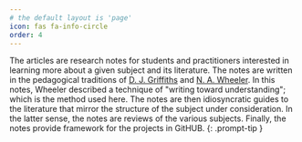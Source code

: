 ```yaml
---
# the default layout is 'page'
icon: fas fa-info-circle
order: 4
---
```


The articles are research notes for students and practitioners interested in learning more about a given subject and its literature. The notes are written in the pedagogical traditions of [D. J. Griffiths](https://en.wikipedia.org/wiki/David_J._Griffiths) and [N. A. Wheeler](https://www.reed.edu/physics/faculty/wheeler/). In this notes, Wheeler described a technique of "writing toward understanding"; which is the method used here. The notes are then idiosyncratic guides to the literature that mirror the structure of the subject under consideration. In the latter sense, the notes are reviews of the various subjects.  Finally, the notes provide framework for the projects in GitHUB. 
{: .prompt-tip }
